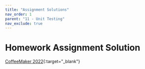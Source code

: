 ```yaml
---
title: "Assignment Solutions"
nav_order: 1
parent: "11 - Unit Testing"
nav_exclude: true
---
```


# Homework Assignment Solution

[CoffeeMaker 2022](https://github.com/RediJavaClassroom/11---unit-tests-assignment-leocck/pull/1/files ){:target="_blank"}